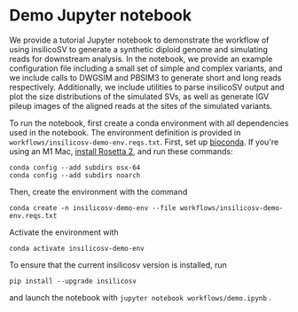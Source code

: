 # Demo Jupyter notebook

We provide a tutorial Jupyter notebook to demonstrate the workflow of
using insilicoSV to generate a synthetic diploid genome and simulating
reads for downstream analysis. In the notebook, we provide an example
configuration file including a small set of simple and complex
variants, and we include calls to DWGSIM and PBSIM3 to generate short
and long reads respectively. Additionally, we include utilities to
parse insilicoSV output and plot the size distributions of the simulated SVs, as well as generate IGV pileup images of the aligned
reads at the sites of the simulated variants.

To run the notebook, first create a conda environment with all dependencies
used in the notebook.  The environment definition is provided in
`workflows/insilicosv-demo-env.reqs.txt`.  First, set up
[bioconda](https://bioconda.github.io/).   If you're using an M1 Mac,
[install Rosetta 2](https://support.apple.com/en-us/HT211861), and run these commands:
```
conda config --add subdirs osx-64
conda config --add subdirs noarch
```

Then, create the environment with the command

```
conda create -n insilicosv-demo-env --file workflows/insilicosv-demo-env.reqs.txt
```

Activate the environment with
```
conda activate insilicosv-demo-env
```

To ensure that the current insilicosv version is installed, run
```
pip install --upgrade insilicosv
```

and launch the notebook with `jupyter notebook workflows/demo.ipynb` .
